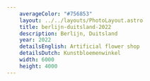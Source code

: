 ```yaml
---
    averageColor: "#756853"
    layout: ../../layouts/PhotoLayout.astro
    title: berlijn-duitsland-2022
    description: Berlijn, Duitsland
    year: 2022
    detailsEnglish: Artificial flower shop
    detailsDutch: Kunstbloemenwinkel
    width: 6000
    height: 4000
---
```

